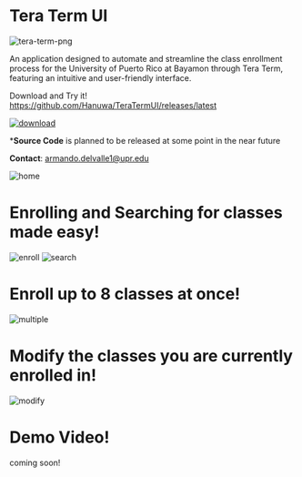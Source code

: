 # Tera Term UI

![tera-term-png](https://github.com/Hanuwa/TeraTermUI/assets/109267068/75fa1c89-80e7-40a8-b393-0a0931f3a111)

An application designed to automate and streamline the class enrollment process for the University of Puerto Rico at Bayamon through Tera Term, featuring an intuitive and user-friendly interface.

Download and Try it!
https://github.com/Hanuwa/TeraTermUI/releases/latest

[![download](https://github.com/user-attachments/assets/564ae698-d0db-475a-be6b-dd179b2c2767)](https://github.com/Hanuwa/TeraTermUI/releases/latest)

***Source Code** is planned to be released at some point in the near future

**Contact**: armando.delvalle1@upr.edu

![home](https://github.com/Hanuwa/TeraTermUI/assets/109267068/c908a96b-bf50-44f6-9e7f-bf704a3bc31f)

# Enrolling and Searching for classes made easy!

![enroll](https://github.com/user-attachments/assets/72e45ca4-28b5-4f6a-af84-8d9de5153dc8)
![search](https://github.com/user-attachments/assets/178d819b-1cfd-4b92-ae18-d17cfede4c40)

# Enroll up to 8 classes at once!

![multiple](https://github.com/user-attachments/assets/9e21623d-6ed4-480b-8ea2-956a9260aa7a)

# Modify the classes you are currently enrolled in!

![modify](https://github.com/user-attachments/assets/91a1ae9b-7a0c-4db7-9de3-15951aa3408d)

# Demo Video!

coming soon!
